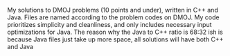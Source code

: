 My solutions to DMOJ problems (10 points and under), written in C++ and Java. Files are named according to the problem codes on DMOJ. My code prioritizes simplicity and cleanliness, and only includes necessary input optimizations for Java.
The reason why the Java to C++ ratio is 68:32 ish is because Java files just take up more space, all solutions will have both C++ and Java
